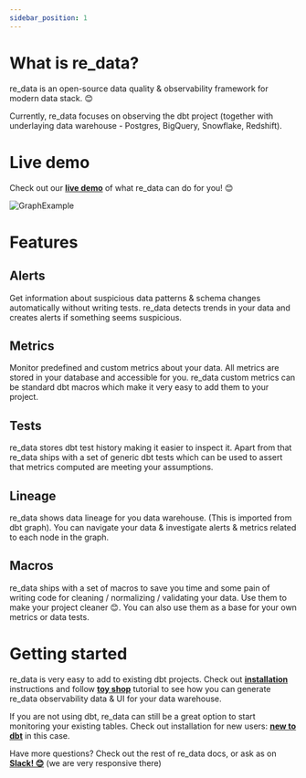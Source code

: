 ```yaml
---
sidebar_position: 1
---
```


# What is re_data?

re_data is an open-source data quality & observability framework for modern data stack. 😊

Currently, re_data focuses on observing the dbt project (together with underlaying data warehouse - Postgres, BigQuery, Snowflake, Redshift).

# Live demo


Check out our **[live demo](https://re-data.github.io/re-data/ui-latest/#/alerts)** of what re_data can do for you! 😊

![GraphExample](/screenshots/ui/graph.png)

# Features

## Alerts
Get information about suspicious data patterns & schema changes automatically without writing tests. re_data detects trends in your data and creates alerts if something seems suspicious.

## Metrics
Monitor predefined and custom metrics about your data. All metrics are stored in your database and accessible for you. re_data custom metrics can be standard dbt macros which make it very easy to add them to your project.

## Tests
re_data stores dbt test history making it easier to inspect it.
Apart from that re_data ships with a set of generic dbt tests which can be used to assert that metrics computed are meeting your assumptions.

## Lineage
re_data shows data lineage for you data warehouse. (This is imported from dbt graph). You can navigate your data & investigate alerts & metrics related to each node in the graph.

## Macros
re_data ships with a set of macros to save you time and some pain of writing code for cleaning / normalizing / validating your data. Use them to make your project cleaner 😊. You can also use them as a base for your own metrics or data tests.


# Getting started

re_data is very easy to add to existing dbt projects. Check out **[installation](/docs/getting_started/installation/for_dbt_users)** instructions and follow **[toy shop](/docs/getting_started/toy_shop/toy_shop_data)** tutorial to see how you can generate re_data observability data & UI for your data warehouse.

If you are not using dbt, re_data can still be a great option to start monitoring your existing tables. Check out installation for new users: **[new to dbt](/docs/getting_started/installation/new_to_dbt)** in this case.


Have more questions? Check out the rest of re_data docs, or ask as on **[Slack! 😊](https://www.getre.io/slack)** (we are very responsive there)
